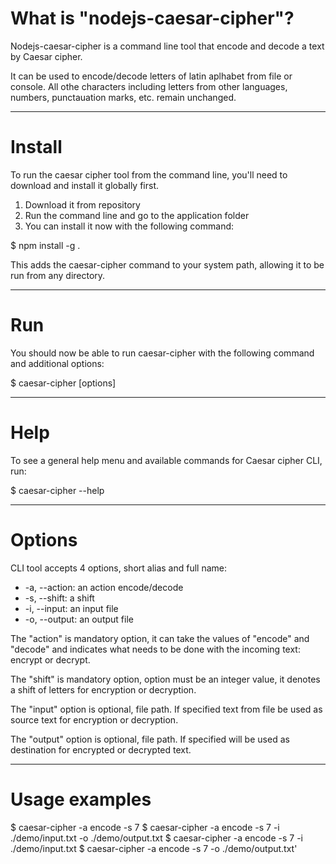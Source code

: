 # What is "nodejs-caesar-cipher"?

Nodejs-caesar-cipher is a command line tool that encode and decode a text by Caesar cipher.

It can be used to encode/decode letters of latin aplhabet from file or console. All othe characters including letters from other languages, numbers, punctauation marks, etc. remain unchanged.

---

# Install

To run the caesar cipher tool from the command line, you'll need to download and install it globally first.

1. Download it from repository
2. Run the command line and go to the application folder
3. You can install it now with the following command: 

$ npm install -g .

This adds the caesar-cipher command to your system path, allowing it to be run from any directory.

---

# Run

You should now be able to run caesar-cipher with the following command and additional options:

$ caesar-cipher [options]

---

# Help

To see a general help menu and available commands for Caesar cipher CLI, run:

$ caesar-cipher --help

---

# Options

CLI tool accepts 4 options, short alias and full name:

* -a, --action: an action encode/decode
* -s, --shift: a shift
* -i, --input: an input file
* -o, --output: an output file

The "action" is mandatory option, it can take the values of "encode" and "decode" and indicates what needs to be done with the incoming text: encrypt or decrypt.

The "shift" is mandatory option, option must be an integer value, it denotes a shift of letters for encryption or decryption.

The "input" option is optional, file path. If specified text from file be used as source text for encryption or decryption.

The "output" option is optional, file path. If specified will be used as destination for encrypted or decrypted text.

---

# Usage examples

$ caesar-cipher -a encode -s 7
$ caesar-cipher -a encode -s 7 -i ./demo/input.txt -o ./demo/output.txt
$ caesar-cipher -a encode -s 7 -i ./demo/input.txt
$ caesar-cipher -a encode -s 7 -o ./demo/output.txt'

